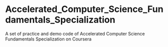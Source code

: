 # Accelerated_Computer_Science_Fundamentals_Specialization
A set of practice and demo code of Accelerated Computer Science Fundamentals Specialization on Coursera
